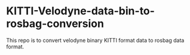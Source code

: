 # KITTI-Velodyne-data-bin-to-rosbag-conversion
This repo is to convert velodyne binary KITTI format data to rosbag data format.

